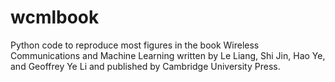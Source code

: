 # wcmlbook
Python code to reproduce most figures in the book Wireless Communications and Machine Learning written by Le Liang, Shi Jin, Hao Ye, and Geoffrey Ye Li and published by Cambridge University Press. 
